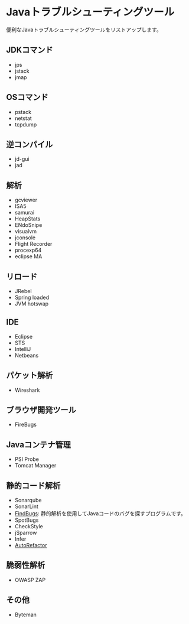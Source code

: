 # Javaトラブルシューティングツール

便利なJavaトラブルシューティングツールをリストアップします。

## JDKコマンド

 - jps
 - jstack
 - jmap

## OSコマンド

 - pstack
 - netstat
 - tcpdump

## 逆コンパイル

 - jd-gui
 - jad

## 解析

 - gcviewer
 - ISA5
 - samurai
 - HeapStats
 - ENdoSnipe
 - visualvm
 - jconsole
 - Flight Recorder
 - procexp64
 - eclipse MA

## リロード

 - JRebel
 - Spring loaded
 - JVM hotswap

## IDE

 - Eclipse
 - STS
 - IntelliJ
 - Netbeans

## パケット解析

 - Wireshark

## ブラウザ開発ツール

 - FireBugs
 
## Javaコンテナ管理

 - PSI Probe
 - Tomcat Manager

## 静的コード解析

 - Sonarqube
 - SonarLint
 - [FindBugs](http://findbugs.sourceforge.net/): 静的解析を使用してJavaコードのバグを探すプログラムです。
 - SpotBugs
 - CheckStyle
 - jSparrow
 - Infer
 - [AutoRefactor](http://autorefactor.org/)

## 脆弱性解析

 - OWASP ZAP

## その他

 - Byteman
